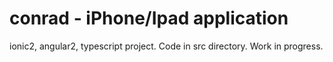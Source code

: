 # conrad - iPhone/Ipad application
ionic2, angular2, typescript project. Code in src directory. Work in progress.
